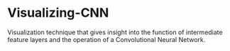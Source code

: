 # Visualizing-CNN
Visualization technique that gives insight into the function of intermediate feature layers and the operation of a Convolutional Neural Network.
